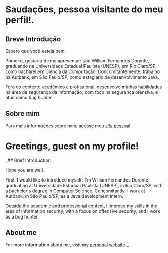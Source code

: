 # Saudações, pessoa visitante do meu perfil!.

## Breve Introdução

Espero que você esteja bem.

Primeiro, gostaria de me apresentar: sou William Fernandes Dorante, graduando na Universidade Estadual Paulista (UNESP), em Rio Claro/SP, como bacharel em Ciência da Computação. Concomitantemente, trabalho na Autbank, em São Paulo/SP, como estagiário de desenvolvimento Java.

Fora do contexto acadêmico e profissional, desenvolvo minhas habilidades na área de segurança da informação, com foco na segurança ofensiva, e atuo como _bug hunter_.

## Sobre mim

Para mais informações sobre mim, acesse meu [*site* pessoal](https://liaskarllate.dev).

# Greetings, guest on my profile!

_## Brief Introduction

Hope you are well. 

First, I would like to introduce myself: I'm William Fernandes Dorante, graduating at Universidade Estadual Paulista (UNESP), in Rio Claro/SP, with a bachelor's degree in Computer Science. Concomitantly, I work at Autbank, in São Paulo/SP, as a Java development intern.

Outside the academic and professional context, I improve my skills in the area of information security, with a focus on offensive security, and I work as a bug hunter.

## About me

For more information about me, visit my [personal website](https://liaskarllate.dev)._

